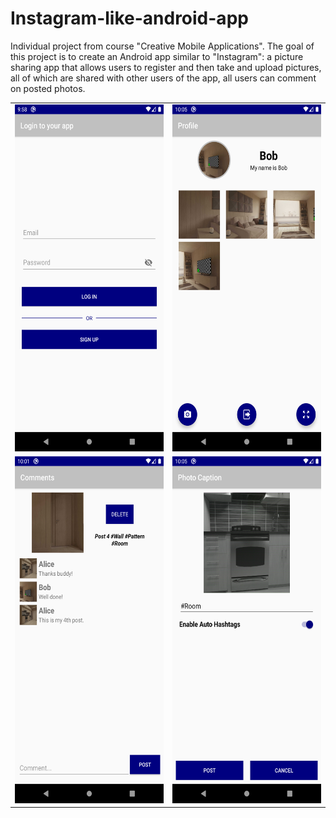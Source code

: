 # Instagram-like-android-app
Individual project from course "Creative Mobile Applications". The goal of this project is to create an Android app similar to "Instagram": a picture sharing app that allows users to register and then take and upload pictures, all of which are shared with other users of the app, all users can comment on posted photos.

<table>
 <tr>
   <td><img src="imgs/login.png" width=270 height=555></td>
   <td><img src="imgs/profile.png" width=270 height=555></td>
 </tr>
 <tr>
   <td><img src="imgs/comment.png" width=270 height=555></td>
   <td><img src="imgs/post.png" width=270 height=555></td>
 </tr>
</table>
